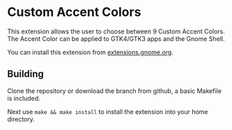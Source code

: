 # Custom Accent Colors

This extension allows the user to choose between 9 Custom Accent Colors. The Accent Color can be applied to GTK4/GTK3 apps and the Gnome Shell.

You can install this extension from [extensions.gnome.org](https://extensions.gnome.org/extension/5547/custom-accent-colors).

## Building

Clone the repository or download the branch from github, a basic Makefile is included.

Next use `make && make install` to install the extension into your home directory.
